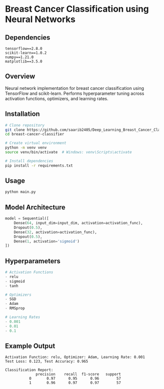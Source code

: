 # Breast Cancer Classification using Neural Networks

## Dependencies
```
tensorflow==2.8.0
scikit-learn==1.0.2
numpy==1.21.0
matplotlib==3.5.0
```

## Overview
Neural network implementation for breast cancer classification using TensorFlow and scikit-learn. Performs hyperparameter tuning across activation functions, optimizers, and learning rates.

## Installation
```bash
# Clone repository
git clone https://github.com/saarib2405/Deep_Learning_Breast_Cancer_Classification_Model.git
cd breast-cancer-classifier

# Create virtual environment
python -m venv venv
source venv/bin/activate  # Windows: venv\Scripts\activate

# Install dependencies
pip install -r requirements.txt
```

## Usage
```bash
python main.py
```

## Model Architecture
```python
model = Sequential([
    Dense(64, input_dim=input_dim, activation=activation_func),
    Dropout(0.5),
    Dense(32, activation=activation_func),
    Dropout(0.5),
    Dense(1, activation='sigmoid')
])
```

## Hyperparameters
```python
# Activation Functions
- relu
- sigmoid
- tanh

# Optimizers
- SGD
- Adam
- RMSprop

# Learning Rates
- 0.001
- 0.01
- 0.1
```

## Example Output
```
Activation Function: relu, Optimizer: Adam, Learning Rate: 0.001
Test Loss: 0.123, Test Accuracy: 0.965

Classification Report:
              precision    recall  f1-score   support
           0       0.97      0.95      0.96        57
           1       0.96      0.97      0.97        57
```
